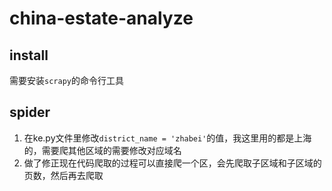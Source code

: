 # china-estate-analyze

## install

需要安装`scrapy`的命令行工具

## spider

1. 在ke.py文件里修改`district_name = 'zhabei'`的值，我这里用的都是上海的，需要爬其他区域的需要修改对应域名
2. 做了修正现在代码爬取的过程可以直接爬一个区，会先爬取子区域和子区域的页数，然后再去爬取
